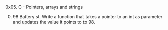 0x05. C - Pointers, arrays and strings

0. 98 Battery st.
Write a function that takes a pointer to an int as parameter
and updates the value it points to to 98.